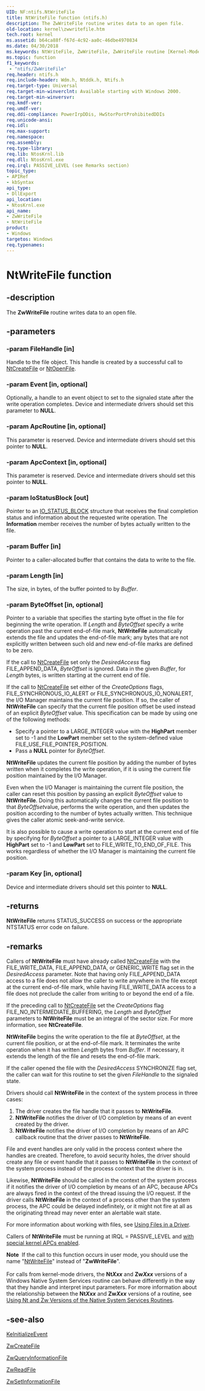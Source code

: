 ```yaml
---
UID: NF:ntifs.NtWriteFile
title: NtWriteFile function (ntifs.h)
description: The ZwWriteFile routine writes data to an open file.
old-location: kernel\zwwritefile.htm
tech.root: kernel
ms.assetid: b64ca88f-f67d-4c92-aa0c-46dbe4970834
ms.date: 04/30/2018
ms.keywords: NtWriteFile, ZwWriteFile, ZwWriteFile routine [Kernel-Mode Driver Architecture], k111_97437555-3cb5-497b-8ebb-c683771da9f4.xml, kernel.zwwritefile, wdm/NtWriteFile, wdm/ZwWriteFile
ms.topic: function
f1_keywords:
 - "ntifs/ZwWriteFile"
req.header: ntifs.h
req.include-header: Wdm.h, Ntddk.h, Ntifs.h
req.target-type: Universal
req.target-min-winverclnt: Available starting with Windows 2000.
req.target-min-winversvr: 
req.kmdf-ver: 
req.umdf-ver: 
req.ddi-compliance: PowerIrpDDis, HwStorPortProhibitedDDIs
req.unicode-ansi: 
req.idl: 
req.max-support: 
req.namespace: 
req.assembly: 
req.type-library: 
req.lib: NtosKrnl.lib
req.dll: NtosKrnl.exe
req.irql: PASSIVE_LEVEL (see Remarks section)
topic_type:
- APIRef
- kbSyntax
api_type:
- DllExport
api_location:
- NtosKrnl.exe
api_name:
- ZwWriteFile
- NtWriteFile
product:
- Windows
targetos: Windows
req.typenames: 
---
```


# NtWriteFile function


## -description


The <b>ZwWriteFile</b> routine writes data to an open file.


## -parameters




### -param FileHandle [in]

Handle to the file object. This handle is created by a successful call to <a href="https://docs.microsoft.com/windows-hardware/drivers/ddi/ntifs/nf-ntifs-ntcreatefile">NtCreateFile</a> or <a href="https://docs.microsoft.com/windows-hardware/drivers/ddi/ntifs/nf-ntifs-ntopenfile">NtOpenFile</a>. 


### -param Event [in, optional]

Optionally, a handle to an event object to set to the signaled state after the write operation completes. Device and intermediate drivers should set this parameter to <b>NULL</b>.


### -param ApcRoutine [in, optional]

This parameter is reserved. Device and intermediate drivers should set this pointer to <b>NULL</b>.


### -param ApcContext [in, optional]

This parameter is reserved. Device and intermediate drivers should set this pointer to <b>NULL</b>.


### -param IoStatusBlock [out]

Pointer to an <a href="https://docs.microsoft.com/windows-hardware/drivers/ddi/wdm/ns-wdm-_io_status_block">IO_STATUS_BLOCK</a> structure that receives the final completion status and information about the requested write operation. The <b>Information</b> member receives the number of bytes actually written to the file.


### -param Buffer [in]

Pointer to a caller-allocated buffer that contains the data to write to the file.


### -param Length [in]

The size, in bytes, of the buffer pointed to by <i>Buffer</i>.


### -param ByteOffset [in, optional]

Pointer to a variable that specifies the starting byte offset in the file for beginning the write operation. If <i>Length</i> and <i>ByteOffset</i> specify a write operation past the current end-of-file mark, <b>NtWriteFile</b> automatically extends the file and updates the end-of-file mark; any bytes that are not explicitly written between such old and new end-of-file marks are defined to be zero.

If the call to <a href="https://docs.microsoft.com/windows-hardware/drivers/ddi/ntifs/nf-ntifs-ntcreatefile">NtCreateFile</a> set only the <i>DesiredAccess</i> flag FILE_APPEND_DATA, <i>ByteOffset</i> is ignored. Data in the given <i>Buffer</i>, for <i>Length</i> bytes, is written starting at the current end of file.

If the call to <a href="https://docs.microsoft.com/windows-hardware/drivers/ddi/ntifs/nf-ntifs-ntcreatefile">NtCreateFile</a> set either of the <i>CreateOptions</i> flags, FILE_SYNCHRONOUS_IO_ALERT or FILE_SYNCHRONOUS_IO_NONALERT, the I/O Manager maintains the current file position. If so, the caller of <b>NtWriteFile</b> can specify that the current file position offset be used instead of an explicit <i>ByteOffset</i> value. This specification can be made by using one of the following methods:

<ul>
<li>
Specify a pointer to a LARGE_INTEGER value with the <b>HighPart</b> member set to -1 and the <b>LowPart</b> member set to the system-defined value FILE_USE_FILE_POINTER_POSITION.

</li>
<li>
Pass a <b>NULL</b> pointer for <i>ByteOffset</i>.

</li>
</ul>
<b>NtWriteFile</b> updates the current file position by adding the number of bytes written when it completes the write operation, if it is using the current file position maintained by the I/O Manager.

Even when the I/O Manager is maintaining the current file position, the caller can reset this position by passing an explicit <i>ByteOffset</i> value to <b>NtWriteFile</b>. Doing this automatically changes the current file position to that <i>ByteOffset</i>value, performs the write operation, and then updates the position according to the number of bytes actually written. This technique gives the caller atomic seek-and-write service.

It is also possible to cause a write operation to start at the current end of file by specifying for <i>ByteOffset</i> a pointer to a LARGE_INTEGER value with <b>HighPart</b> set to -1 and <b>LowPart</b> set to FILE_WRITE_TO_END_OF_FILE. This works regardless of whether the I/O Manager is maintaining the current file position.


### -param Key [in, optional]

Device and intermediate drivers should set this pointer to <b>NULL</b>. 


## -returns



<b>NtWriteFile</b> returns STATUS_SUCCESS on success or the appropriate NTSTATUS error code on failure.




## -remarks



Callers of <b>NtWriteFile</b> must have already called <a href="https://docs.microsoft.com/windows-hardware/drivers/ddi/ntifs/nf-ntifs-ntcreatefile">NtCreateFile</a> with the FILE_WRITE_DATA, FILE_APPEND_DATA, or GENERIC_WRITE flag set in the <i>DesiredAccess</i> parameter. Note that having only FILE_APPEND_DATA access to a file does not allow the caller to write anywhere in the file except at the current end-of-file mark, while having FILE_WRITE_DATA access to a file does not preclude the caller from writing to or beyond the end of a file.

If the preceding call to <a href="https://docs.microsoft.com/windows-hardware/drivers/ddi/ntifs/nf-ntifs-ntcreatefile">NtCreateFile</a> set the <i>CreateOptions</i> flag FILE_NO_INTERMEDIATE_BUFFERING, the <i>Length</i> and <i>ByteOffset</i> parameters to <b>NtWriteFile</b> must be an integral of the sector size. For more information, see <b>NtCreateFile</b>.

<b>NtWriteFile</b> begins the write operation to the file at <i>ByteOffset</i>, at the current file position, or at the end-of-file mark. It terminates the write operation when it has written <i>Length</i> bytes from <i>Buffer</i>. If necessary, it extends the length of the file and resets the end-of-file mark.

If the caller opened the file with the <i>DesiredAccess</i> SYNCHRONIZE flag set, the caller can wait for this routine to set the given <i>FileHandle</i> to the signaled state.

Drivers should call <b>NtWriteFile</b> in the context of the system process in three cases:

<ol>
<li>
The driver creates the file handle that it passes to <b>NtWriteFile</b>.

</li>
<li>
<b>NtWriteFile</b> notifies the driver of I/O completion by means of an event created by the driver.

</li>
<li>
<b>NtWriteFile</b> notifies the driver of I/O completion by means of an APC callback routine that the driver passes to <b>NtWriteFile</b>.

</li>
</ol>
File and event handles are only valid in the process context where the handles are created. Therefore, to avoid security holes, the driver should create any file or event handle that it passes to <b>NtWriteFile</b> in the context of the system process instead of the process context that the driver is in.

Likewise, <b>NtWriteFile</b> should be called in the context of the system process if it notifies the driver of I/O completion by means of an APC, because APCs are always fired in the context of the thread issuing the I/O request. If the driver calls <b>NtWriteFile</b> in the context of a process other than the system process, the APC could be delayed indefinitely, or it might not fire at all as the originating thread may never enter an alertable wait state.

For more information about working with files, see <a href="https://docs.microsoft.com/windows-hardware/drivers/kernel/using-files-in-a-driver">Using Files in a Driver</a>.

Callers of <b>NtWriteFile</b> must be running at IRQL = PASSIVE_LEVEL and <a href="https://docs.microsoft.com/windows-hardware/drivers/kernel/disabling-apcs">with special kernel APCs enabled</a>.

<div class="alert"><b>Note</b>  If the call to this function occurs in user mode, you should use the name "<a href="https://docs.microsoft.com/windows-hardware/drivers/ddi/ntifs/nf-ntifs-ntwritefile">NtWriteFile</a>" instead of "<b>ZwWriteFile</b>".</div>
<div> </div>
For calls from kernel-mode drivers, the <b>Nt<i>Xxx</i></b> and <b>Zw<i>Xxx</i></b> versions of a Windows Native System Services routine can behave differently in the way that they handle and interpret input parameters. For more information about the relationship between the <b>Nt<i>Xxx</i></b> and <b>Zw<i>Xxx</i></b> versions of a routine, see <a href="https://docs.microsoft.com/windows-hardware/drivers/kernel/using-nt-and-zw-versions-of-the-native-system-services-routines">Using Nt and Zw Versions of the Native System Services Routines</a>.




## -see-also




<a href="https://docs.microsoft.com/windows-hardware/drivers/ddi/wdm/nf-wdm-keinitializeevent">KeInitializeEvent</a>



<a href="https://docs.microsoft.com/windows-hardware/drivers/ddi/ntifs/nf-ntifs-ntcreatefile">ZwCreateFile</a>



<a href="https://docs.microsoft.com/windows-hardware/drivers/ddi/ntifs/nf-ntifs-ntqueryinformationfile">ZwQueryInformationFile</a>



<a href="https://docs.microsoft.com/windows-hardware/drivers/ddi/ntifs/nf-ntifs-ntreadfile">ZwReadFile</a>



<a href="https://docs.microsoft.com/windows-hardware/drivers/ddi/ntifs/nf-ntifs-ntsetinformationfile">ZwSetInformationFile</a>
 

 

